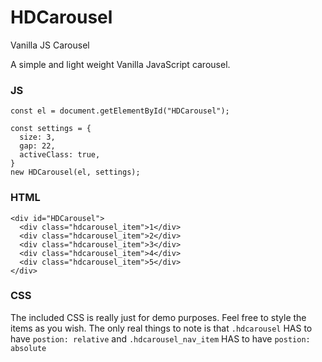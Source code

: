 # HDCarousel
Vanilla JS Carousel

A simple and light weight Vanilla JavaScript carousel.


### JS ###
```
const el = document.getElementById("HDCarousel");

const settings = {
  size: 3,
  gap: 22,
  activeClass: true,  
}
new HDCarousel(el, settings);
```

### HTML ###
```
<div id="HDCarousel">
  <div class="hdcarousel_item">1</div>
  <div class="hdcarousel_item">2</div>
  <div class="hdcarousel_item">3</div>
  <div class="hdcarousel_item">4</div>
  <div class="hdcarousel_item">5</div>
</div>
```

### CSS ###
The included CSS is really just for demo purposes. Feel free to style the items as you wish. The only real things to note is that `.hdcarousel` HAS to have `postion: relative` and `.hdcarousel_nav_item` HAS to have `postion: absolute`
